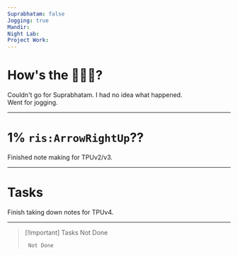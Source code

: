 ```yaml
---
Suprabhatam: false
Jogging: true
Mandir: 
Night Lab: 
Project Work:
---
```


# How's the 🌄🌅🌇?

Couldn't go for Suprabhatam. I had no idea what happened.  
Went for jogging.

---

# 1% `ris:ArrowRightUp`??

Finished note making for TPUv2/v3.

---

# Tasks

Finish taking down notes for TPUv4.

---

> [!Important] Tasks Not Done
>
>```tasks
>  Not Done

